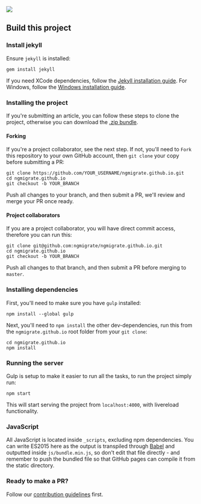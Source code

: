 <img src="https://cloud.githubusercontent.com/assets/1655968/16382145/8170d8bc-3c77-11e6-8dc0-f89fabb3e0ca.jpg" style="max-width: 50%; margin: 0 auto;">

## Build this project

### Install jekyll

Ensure `jekyll` is installed:

```
gem install jekyll
```

If you need XCode dependencies, follow the [Jekyll installation guide](https://jekyllrb.com/docs/installation/). For Windows, follow the [Windows installation guide](https://jekyllrb.com/docs/windows/#installation).

### Installing the project

If you're submitting an article, you can follow these steps to clone the project, otherwise you can download the [.zip bundle](https://github.com/ngmigrate/ngmigrate.github.io/archive/master.zip).

#### Forking

If you're a project collaborator, see the next step. If not, you'll need to `Fork` this repository to your own GitHub account, then `git clone` your copy before submitting a PR:

```
git clone https://github.com/YOUR_USERNAME/ngmigrate.github.io.git
cd ngmigrate.github.io
git checkout -b YOUR_BRANCH
```

Push all changes to your branch, and then submit a PR, we'll review and merge your PR once ready.

#### Project collaborators

If you are a project collaborator, you will have direct commit access, therefore you can run this:

```
git clone git@github.com:ngmigrate/ngmigrate.github.io.git
cd ngmigrate.github.io
git checkout -b YOUR_BRANCH
```

Push all changes to that branch, and then submit a PR before merging to `master`.

### Installing dependencies

First, you'll need to make sure you have `gulp` installed:

```
npm install --global gulp
```

Next, you'll need to `npm install` the other dev-dependencies, run this from the `ngmigrate.github.io` root folder from your `git clone`:

```
cd ngmigrate.github.io
npm install
```

### Running the server

Gulp is setup to make it easier to run all the tasks, to run the project simply run:

```
npm start
```

This will start serving the project from `localhost:4000`, with livereload functionality.

### JavaScript

All JavaScript is located inside `_scripts`, excluding npm dependencies. You can write ES2015 here as the output is transpiled through [Babel](https://babeljs.io) and outputted inside `js/bundle.min.js`, so don't edit that file directly - and remember to push the bundled file so that GitHub pages can compile it from the static directory.

### Ready to make a PR?

Follow our [contribution guidelines](CONTRIBUTING.md) first.

